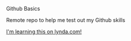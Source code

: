 Github Basics

Remote repo to help me test out my Github skills

[I'm learning this on lynda.com!](http://www.lynda.com)
